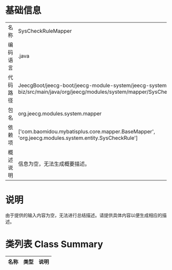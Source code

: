 # 基础信息

|      |      |
|------|------|
| 名称 | SysCheckRuleMapper |
| 编码语言 | .java |
| 代码路径 | JeecgBoot/jeecg-boot/jeecg-module-system/jeecg-system-biz/src/main/java/org/jeecg/modules/system/mapper/SysCheckRuleMapper.java |
| 包名 | org.jeecg.modules.system.mapper |
| 依赖项 | ['com.baomidou.mybatisplus.core.mapper.BaseMapper', 'org.jeecg.modules.system.entity.SysCheckRule'] |
| 概述说明 | 信息为空，无法生成概要描述。 |

# 说明

由于提供的输入内容为空，无法进行总结描述。请提供具体内容以便生成相应的描述。

# 类列表 Class Summary

| 名称   | 类型  | 说明 |
|-------|------|-------------|




